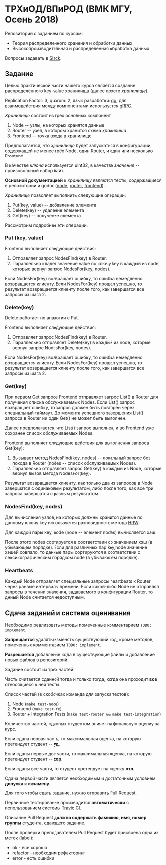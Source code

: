 # ТРХиОД/ВПиРОД (ВМК МГУ, Осень 2018)
Репозиторий с заданием по курсам:
* Теория распределенного хранения и обработки данных
* Высокопроизводительная и распределенная обработка данных

Вопросы задавать в [Slack](https://trhiod.slack.com/).

## Задание ##
Целью практической части нашего курса является создание распределённого key-value хранилища (далее просто *хранилище*).

Replication Factor: 3, quorum: 2, язык разработки: [go](https://golang.org), для взаимодействия между компонентами используется [gRPC](https://grpc.io/).

*Хранилище* состоит из трех основных компонент:
1. Node -- узлы, на которых хранятся данные
2. Router -- узел, в котором хранится схема *хранилища*
3. Frontend -- точка входа в хранилище

Предполагается, что *хранилище* будет запускаться в конфигурации,
содержащей не менее трёх Node, один Router, и один или несколько Frontend.

В качестве *ключа* используется uint32, в качестве *значения* -- произовольный набор байт.

**Основной документацией** к *хранилищу* являются тесты,
содержащиеся в репозитории и godoc ([node](https://godoc.org/github.com/n-canter/ddsp/src/node/node), [router](https://godoc.org/github.com/n-canter/ddsp/src/router/router), [frontend](https://godoc.org/github.com/n-canter/ddsp/src/frontend/frontend)).

*Хранилище* позволяет выполнить следующие операции:
1. Put(key, value) -- добавление элемента
2. Delete(key) -- удаление элемента
3. Get(key) -- получение элемента

Рассмотрим подробнее эти операции.
### Put (key, value) ###
Frontend выполняет следующие действия: 
1. Отправляет запрос NodesFind(key) в Router.
2. Параллельно кладет значение value по ключу key в каждый из node, которые вернул запрос NodesFor(key, nodes).

Если NodesFor(key) возвращает ошибку, то ошибка немедленно возвращается клиенту.
Если NodesFor(key) прошел успешно, то результат возвращается клиенту после того, как завершатся все запросы из шага 2.

### Delete(key) ###
Delete работает по аналогии с Put.

Frontend выполняет следующие действия: 
1. Отправляет запрос NodesFind(key) в Router.
2. Параллельно отправляет Delete(key) в каждый из node, которые вернул запрос NodesFor(key, nodes).

Если NodesFor(key) возвращает ошибку, то ошибка немедленно возвращается клиенту.
Если NodesFor(key) прошел успешно, то результат возвращается клиенту после того, как завершатся все запросы из шага 2.

### Get(key) ###
При первом Get запросе Frontend отправляет запрос List() в Router для получения списка обслуживаемых Nodes.
Если List() запрос возвращает ошибку, то запрос должен быть повторен через специальный таймаут.
До момента успешного завершения List() запроса в Router ни один Get() не может быть выполнен.

Далее предполагается, что List() запрос выполнен, и во Frontend уже сохранен список обслуживаемых Nodes.

Frontend выполняет следующие действия для выполнения запроса Get(key):
1. Вызывает метод NodesFind(key, nodes) -- локальный запрос без похода в Router (nodes -- список обслуживаемых Nodes).
2. Параллельно отправляет запрос Get(key) в каждый из Node, которые вернул вызов метода NodesFor(key).

Результат возвращается клиенту, как только два из запросов в Node завершатся с одинаковым результатом,
либо после того, как все три запроса завершатся с разным результатом.

### NodesFind(key, nodes) ###
Для вычисления узлов, на которых должны хранится данные по данному ключу key используется разновидность метода
[HRW](https://en.wikipedia.org/wiki/Rendezvous_hashing).

Для каждой пары key, node (node -- элемент nodes) вычисляется хэш.

После этого nodes сортируется в соответствии со значением хэш (в убывающем порядке).
Если для различных пар key,node значение хэшей совпало,
то данные пары сортируются в соответствии с лексикографическим порядком node (в убывающем порядке).

### Heartbeats ###
Каждый Node отправляет специальные запросы heartbeats к Router через ранвые интервалы времени.
Если какой-либо Node не отправлял запросы в течении значения, задаваемого в конфигурации Router,
то днный Node считается недоступным.


## Сдача заданий и система оценивания ##
Необходимо реализовать методы помеченные комментарием `TODO: implement`.

**Запрещается** удалять/изменять существующий код, кроме методов, помеченных комментарием `TODO: implement`.

**Разрешается** добавление кода в существующие файлы и добавление новых файлов в репозиторий.

Задание состоит из трех частей.

Часть считается сданной тогда и только тогда, когда она проходит **все** относящиеся к ней тесты.

Список частей (в скобочках команда для запуска тестов):
1. Node (`make test-node`)
2. Frontend (`make test-fe`)
3. Router + Integration Tests (`make test-router && make test-integration`)

Количество частей, сданных студентом влияет на финальную оценку за курс.

Если сдана первая часть, то максимальная оценка, на которую претендует студент -- **уд**.

Если сданы первые две части, то максимальная оценка, на которую претендует студент -- **хор**.

Если сданы все части, то студент претендует на оценку **отл**.

Сдача первой части является необходимым и достаточным условием **допуска к экзамену**.

Для того чтобы сдать задание, нужно отправить Pull Request.

Первичное тестирование производится **автоматически** с использованием системы [Travic CI](https://travis-ci.org/).

Описание Pull Request **должно содержать фамилию, имя, номер группы** студента, сдающего задание.

После проверки преподавателем Pull Request будет присвоена одна из меток (label):
* ok - все хорошо
* refactor - необходим рефакторинг
* error - есть ошибки

